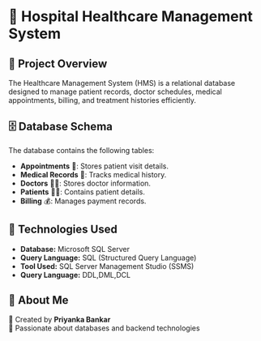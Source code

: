 # 🏥 Hospital Healthcare Management System 

## 📌 Project Overview
The Healthcare Management System (HMS) is a relational database designed to manage patient records, doctor schedules, medical appointments, billing, and treatment histories efficiently.

## 🗄️ Database Schema
The database contains the following tables:
- **Appointments** 📅: Stores patient visit details.
- **Medical Records** 🏥: Tracks medical history.
- **Doctors** 👨‍⚕️: Stores doctor information.
- **Patients** 🧑‍⚕️: Contains patient details.
- **Billing** 💰: Manages payment records.

## 🔧 Technologies Used
- **Database:** Microsoft SQL Server  
- **Query Language:** SQL (Structured Query Language)  
- **Tool Used:** SQL Server Management Studio (SSMS)
- **Query Language:** DDL,DML,DCL


## 📢 About Me
🔹 Created by **Priyanka Bankar**  
🔹 Passionate about databases and backend technologies  
